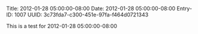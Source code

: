Title: 2012-01-28 05:00:00-08:00
Date: 2012-01-28 05:00:00-08:00
Entry-ID: 1007
UUID: 3c73fda7-c300-451e-97fa-f464d0721343

This is a test for 2012-01-28 05:00:00-08:00
